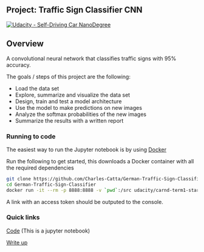 ## Project: Traffic Sign Classifier CNN
[![Udacity - Self-Driving Car NanoDegree](https://s3.amazonaws.com/udacity-sdc/github/shield-carnd.svg)](http://www.udacity.com/drive)

Overview
---

A convolutional neural network that classifies traffic signs with 95% accuracy.

The goals / steps of this project are the following:
* Load the data set
* Explore, summarize and visualize the data set
* Design, train and test a model architecture
* Use the model to make predictions on new images
* Analyze the softmax probabilities of the new images
* Summarize the results with a written report

### Running to code
The easiest way to run the Jupyter notebook is by using [Docker](https://store.docker.com/search?type=edition&offering=community)

Run the following to get started, this downloads a Docker container with all the required dependencies

```sh
git clone https://github.com/Charles-Catta/German-Traffic-Sign-Classifier.git
cd German-Traffic-Sign-Classifier
docker run -it --rm -p 8888:8888 -v `pwd`:/src udacity/carnd-term1-starter-kit
```

A link with an access token should be outputed to the console.


### Quick links

[Code](https://nbviewer.jupyter.org/github/Charles-Catta/German-Traffic-Sign-Classifier/blob/master/Traffic_Sign_Classifier.ipynb) (This is a jupyter notebook)

[Write up](https://htmlpreview.github.io/?https://github.com/Charles-Catta/German-Traffic-Sign-Classifier/blob/master/writeup.html)
